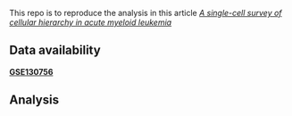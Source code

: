 

This repo is to reproduce the analysis in this article [*A single-cell survey of cellular hierarchy in acute myeloid leukemia*](https://pubmed.ncbi.nlm.nih.gov/32977829/)

## Data availability

[**GSE130756**](https://www.ncbi.nlm.nih.gov/geo/query/acc.cgi?acc=GSE130756)

## Analysis